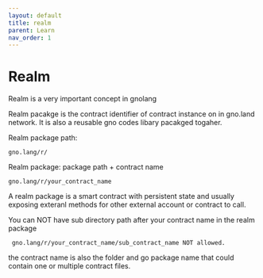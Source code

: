 ```yaml
---
layout: default
title: realm
parent: Learn
nav_order: 1
---
```


# Realm


Realm is a very important concept in gnolang

Realm pacakge is the contract identifier of contract instance on in gno.land network. It is also a reusable gno codes libary pacakged togaher.  

Realm package path: 

    gno.lang/r/

Realm package: package path + contract name

    gno.lang/r/your_contract_name

A realm package is a smart contract with persistent state and usually exposing exteranl methods for other external account or contract to call. 


You can NOT have sub directory path after your contract name in the realm package

     gno.lang/r/your_contract_name/sub_contract_name NOT allowed. 

the contract name is also the folder and go package name that could contain one or multiple contract files.


